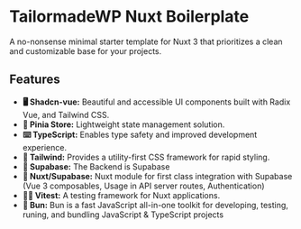 # TailormadeWP Nuxt Boilerplate
A no-nonsense minimal starter template for Nuxt 3 that prioritizes a clean and customizable base for your projects.

## Features 

-   **🖥️ Shadcn-vue:** Beautiful and accessible UI components built with Radix Vue, and Tailwind CSS.
-   **🍍 Pinia Store:** Lightweight state management solution. 
-   **⌨️ TypeScript:** Enables type safety and improved development experience.
-   **💨 Tailwind:** Provides a utility-first CSS framework for rapid styling.
-   **💾 Supabase:** The Backend is Supabase
-   **🔐 Nuxt/Supabase:** Nuxt module for first class integration with Supabase (Vue 3 composables, Usage in API server routes, Authentication)
-   **🧑‍🔬 Vitest:** A testing framework for Nuxt applications.
-   **🥯 Bun:** Bun is a fast JavaScript all-in-one toolkit for developing, testing, runing, and bundling JavaScript & TypeScript projects